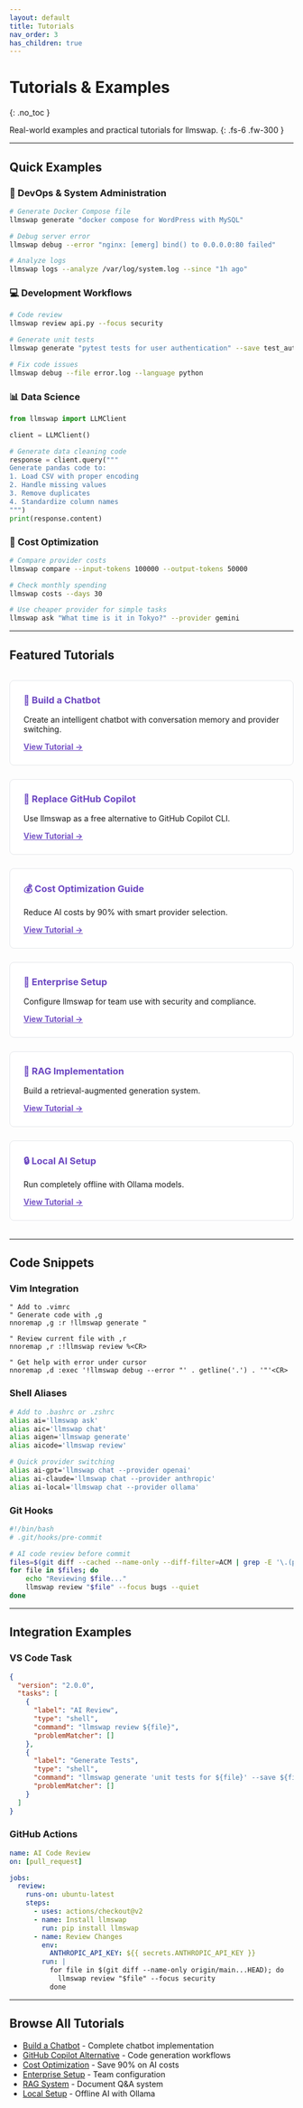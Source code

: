 ```yaml
---
layout: default
title: Tutorials
nav_order: 3
has_children: true
---
```


# Tutorials & Examples
{: .no_toc }

Real-world examples and practical tutorials for llmswap.
{: .fs-6 .fw-300 }

---

## Quick Examples

### 🚀 DevOps & System Administration

```bash
# Generate Docker Compose file
llmswap generate "docker compose for WordPress with MySQL"

# Debug server error
llmswap debug --error "nginx: [emerg] bind() to 0.0.0.0:80 failed"

# Analyze logs
llmswap logs --analyze /var/log/system.log --since "1h ago"
```

### 💻 Development Workflows

```bash
# Code review
llmswap review api.py --focus security

# Generate unit tests
llmswap generate "pytest tests for user authentication" --save test_auth.py

# Fix code issues
llmswap debug --file error.log --language python
```

### 📊 Data Science

```python
from llmswap import LLMClient

client = LLMClient()

# Generate data cleaning code
response = client.query("""
Generate pandas code to:
1. Load CSV with proper encoding
2. Handle missing values
3. Remove duplicates
4. Standardize column names
""")
print(response.content)
```

### 🎯 Cost Optimization

```bash
# Compare provider costs
llmswap compare --input-tokens 100000 --output-tokens 50000

# Check monthly spending
llmswap costs --days 30

# Use cheaper provider for simple tasks
llmswap ask "What time is it in Tokyo?" --provider gemini
```

---

## Featured Tutorials

<div class="tutorial-grid">
  <div class="tutorial-card">
    <h3>📱 Build a Chatbot</h3>
    <p>Create an intelligent chatbot with conversation memory and provider switching.</p>
    <a href="/tutorials/chatbot">View Tutorial →</a>
  </div>
  
  <div class="tutorial-card">
    <h3>🔄 Replace GitHub Copilot</h3>
    <p>Use llmswap as a free alternative to GitHub Copilot CLI.</p>
    <a href="/tutorials/copilot-alternative">View Tutorial →</a>
  </div>
  
  <div class="tutorial-card">
    <h3>💰 Cost Optimization Guide</h3>
    <p>Reduce AI costs by 90% with smart provider selection.</p>
    <a href="/tutorials/cost-optimization">View Tutorial →</a>
  </div>
  
  <div class="tutorial-card">
    <h3>🏢 Enterprise Setup</h3>
    <p>Configure llmswap for team use with security and compliance.</p>
    <a href="/tutorials/enterprise">View Tutorial →</a>
  </div>
  
  <div class="tutorial-card">
    <h3>🤖 RAG Implementation</h3>
    <p>Build a retrieval-augmented generation system.</p>
    <a href="/tutorials/rag-system">View Tutorial →</a>
  </div>
  
  <div class="tutorial-card">
    <h3>🔒 Local AI Setup</h3>
    <p>Run completely offline with Ollama models.</p>
    <a href="/tutorials/local-setup">View Tutorial →</a>
  </div>
</div>

---

## Code Snippets

### Vim Integration

```vim
" Add to .vimrc
" Generate code with ,g
nnoremap ,g :r !llmswap generate "

" Review current file with ,r
nnoremap ,r :!llmswap review %<CR>

" Get help with error under cursor
nnoremap ,d :exec '!llmswap debug --error "' . getline('.') . '"'<CR>
```

### Shell Aliases

```bash
# Add to .bashrc or .zshrc
alias ai='llmswap ask'
alias aic='llmswap chat'
alias aigen='llmswap generate'
alias aicode='llmswap review'

# Quick provider switching
alias ai-gpt='llmswap chat --provider openai'
alias ai-claude='llmswap chat --provider anthropic'
alias ai-local='llmswap chat --provider ollama'
```

### Git Hooks

```bash
#!/bin/bash
# .git/hooks/pre-commit

# AI code review before commit
files=$(git diff --cached --name-only --diff-filter=ACM | grep -E '\.(py|js|ts)$')
for file in $files; do
    echo "Reviewing $file..."
    llmswap review "$file" --focus bugs --quiet
done
```

---

## Integration Examples

### VS Code Task

```json
{
  "version": "2.0.0",
  "tasks": [
    {
      "label": "AI Review",
      "type": "shell",
      "command": "llmswap review ${file}",
      "problemMatcher": []
    },
    {
      "label": "Generate Tests",
      "type": "shell", 
      "command": "llmswap generate 'unit tests for ${file}' --save ${fileDirname}/test_${fileBasename}",
      "problemMatcher": []
    }
  ]
}
```

### GitHub Actions

```yaml
name: AI Code Review
on: [pull_request]

jobs:
  review:
    runs-on: ubuntu-latest
    steps:
      - uses: actions/checkout@v2
      - name: Install llmswap
        run: pip install llmswap
      - name: Review Changes
        env:
          ANTHROPIC_API_KEY: ${{ secrets.ANTHROPIC_API_KEY }}
        run: |
          for file in $(git diff --name-only origin/main...HEAD); do
            llmswap review "$file" --focus security
          done
```

---

## Browse All Tutorials

- [Build a Chatbot](/tutorials/chatbot) - Complete chatbot implementation
- [GitHub Copilot Alternative](/tutorials/copilot-alternative) - Code generation workflows
- [Cost Optimization](/tutorials/cost-optimization) - Save 90% on AI costs
- [Enterprise Setup](/tutorials/enterprise) - Team configuration
- [RAG System](/tutorials/rag-system) - Document Q&A system
- [Local Setup](/tutorials/local-setup) - Offline AI with Ollama

<style>
.tutorial-grid {
  display: grid;
  grid-template-columns: repeat(auto-fit, minmax(280px, 1fr));
  gap: 1.5rem;
  margin: 2rem 0;
}

.tutorial-card {
  border: 1px solid #E5E7EB;
  border-radius: 0.5rem;
  padding: 1.5rem;
  background: white;
  transition: transform 0.2s, box-shadow 0.2s;
}

.tutorial-card:hover {
  transform: translateY(-2px);
  box-shadow: 0 4px 6px -1px rgba(0, 0, 0, 0.1);
}

.tutorial-card h3 {
  margin-top: 0;
  color: #6B46C1;
}

.tutorial-card a {
  font-weight: 600;
  color: #6B46C1;
}
</style>